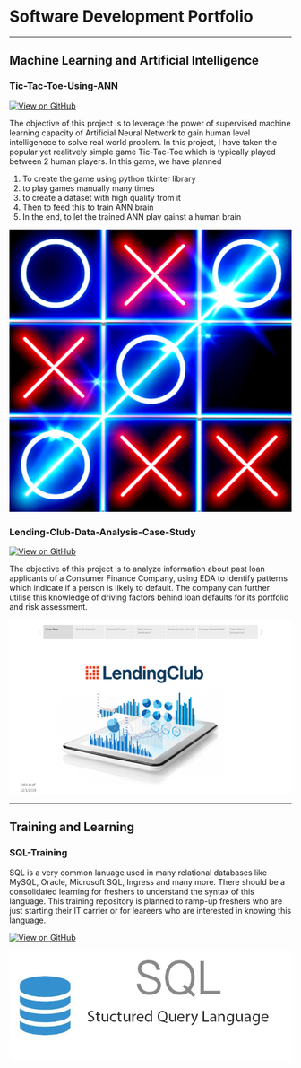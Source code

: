 # Software Development Portfolio
---
## Machine Learning and Artificial Intelligence

### Tic-Tac-Toe-Using-ANN

[![View on GitHub](https://img.shields.io/badge/GitHub-View_on_GitHub-blue?logo=GitHub)](https://github.com/116cs0223/Tic-tac-toe-Using-ANN)

The objective of this project is to leverage the power of supervised machine learning capacity of 
Artificial Neural Network to gain human level intelligenece to solve real world problem. In this project, I have taken
the popular yet realitvely simple game Tic-Tac-Toe which is typically played between 2 human players.
In this game, we have planned 
1. To create the game using python tkinter library
2. to play games manually many times 
3. to create a dataset with high quality from it
4. Then to feed this to train ANN brain
5. In the end, to let the trained ANN play gainst a human brain

<center><img src="assets\img\Tic-Tac-Toe.png"/></center>



### Lending-Club-Data-Analysis-Case-Study

[![View on GitHub](https://img.shields.io/badge/GitHub-View_on_GitHub-blue?logo=GitHub)](https://github.com/116cs0223/LendingClubCaseStudy)

The objective of this project is to analyze information about past loan applicants of a Consumer 
Finance Company, using EDA to identify patterns which indicate if a person is 
likely to default. 
The company can further utilise this knowledge of driving factors behind loan 
defaults for its portfolio and risk assessment.

<center><img src="assets\img\Lending_Club_Data_Analysis.png"/></center>

---
## Training and Learning

### SQL-Training

SQL is a very common lanuage used in many relational databases like MySQL, Oracle, Microsoft SQL, Ingress and many more. There should be a consolidated learning for freshers to understand the syntax of this language. This training repository is planned to ramp-up freshers who are just starting their IT carrier or for leareers who are interested in knowing this language.

[![View on GitHub](https://img.shields.io/badge/GitHub-View_on_GitHub-blue?logo=GitHub)](https://github.com/116cs0223/SQL_Training)

<center><img src="assets\img\SQL_Training_logo.JPG"/></center>




<!---
- level 1 item
  - level 2 item
  - level 2 item
- level 1 item

### Small image

![Octocat](https://github.githubassets.com/images/icons/emoji/octocat.png)

### Large image

![Branching](https://guides.github.com/activities/hello-world/branching.png)


### Definition lists can be used with HTML syntax.

<dl>
<dt>Name</dt>
<dd>Godzilla</dd>
<dt>Born</dt>
<dd>1952</dd>
<dt>Birthplace</dt>
<dd>Japan</dd>
<dt>Color</dt>
<dd>Green</dd>
</dl>

```
Long, single-line code blocks should not wrap. They should horizontally scroll if they are too long. This line should be long enough to demonstrate this.
```

```
The final element.
```
-->
